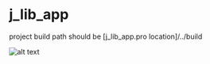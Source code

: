 # j_lib_app

project build path should be [j_lib_app.pro location]/../build

![alt text](https://github.com/xajiraqab/j_lib_app/main/readme_images/project.png?raw=true)
